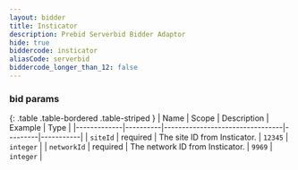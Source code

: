 ```yaml
---
layout: bidder
title: Insticator
description: Prebid Serverbid Bidder Adaptor
hide: true
biddercode: insticator
aliasCode: serverbid
biddercode_longer_than_12: false
---
```



### bid params

{: .table .table-bordered .table-striped }
| Name        | Scope    | Description                     | Example | Type      |
|-------------|----------|---------------------------------|---------|-----------|
| `siteId`    | required | The site ID from Insticator.    | `12345` | `integer` |
| `networkId` | required | The network ID from Insticator. | `9969`  | `integer` |
